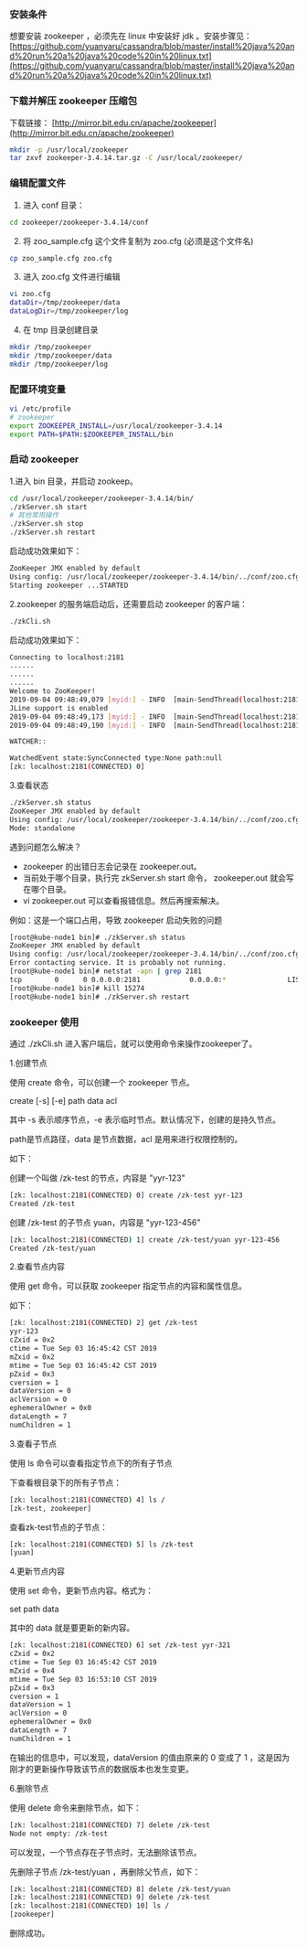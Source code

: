 ### 安装条件
想要安装 zookeeper ，必须先在 linux 中安装好 jdk 。安装步骤见：
[https://github.com/yuanyaru/cassandra/blob/master/install%20java%20and%20run%20a%20java%20code%20in%20linux.txt](https://github.com/yuanyaru/cassandra/blob/master/install%20java%20and%20run%20a%20java%20code%20in%20linux.txt)

### 下载并解压 zookeeper 压缩包
下载链接：
[http://mirror.bit.edu.cn/apache/zookeeper](http://mirror.bit.edu.cn/apache/zookeeper)
``` bash
mkdir -p /usr/local/zookeeper
tar zxvf zookeeper-3.4.14.tar.gz -C /usr/local/zookeeper/
```

### 编辑配置文件
1.  进入 conf 目录：
``` bash
cd zookeeper/zookeeper-3.4.14/conf
```
2.  将 zoo_sample.cfg 这个文件复制为 zoo.cfg (必须是这个文件名)
``` bash
cp zoo_sample.cfg zoo.cfg
```
3.  进入 zoo.cfg 文件进行编辑
``` bash
vi zoo.cfg   
dataDir=/tmp/zookeeper/data
dataLogDir=/tmp/zookeeper/log
```
4.  在 tmp 目录创建目录
``` bash
mkdir /tmp/zookeeper
mkdir /tmp/zookeeper/data
mkdir /tmp/zookeeper/log
```

### 配置环境变量
``` bash
vi /etc/profile
# zookeeper
export ZOOKEEPER_INSTALL=/usr/local/zookeeper-3.4.14
export PATH=$PATH:$ZOOKEEPER_INSTALL/bin
```

### 启动 zookeeper
1.进入 bin 目录，并启动 zookeep。
``` bash
cd /usr/local/zookeeper/zookeeper-3.4.14/bin/
./zkServer.sh start
# 其他常用操作
./zkServer.sh stop
./zkServer.sh restart
```
启动成功效果如下：
``` bash
ZooKeeper JMX enabled by default
Using config: /usr/local/zookeeper/zookeeper-3.4.14/bin/../conf/zoo.cfg
Starting zookeeper ...STARTED
```
2.zookeeper 的服务端启动后，还需要启动 zookeeper 的客户端：
``` bash
./zkCli.sh
```
启动成功效果如下：
``` bash
Connecting to localhost:2181
......
......
......
Welcome to ZooKeeper!
2019-09-04 09:48:49,079 [myid:] - INFO  [main-SendThread(localhost:2181):ClientCnxn$SendThread@1025] - Opening socket connection to server localhost/127.0.0.1:2181. Will not attempt to authenticate using SASL (unknown error)
JLine support is enabled
2019-09-04 09:48:49,173 [myid:] - INFO  [main-SendThread(localhost:2181):ClientCnxn$SendThread@879] - Socket connection established to localhost/127.0.0.1:2181, initiating session
2019-09-04 09:48:49,190 [myid:] - INFO  [main-SendThread(localhost:2181):ClientCnxn$SendThread@1299] - Session establishment complete on server localhost/127.0.0.1:2181, sessionid = 0x100015ef7930001, negotiated timeout = 30000

WATCHER::

WatchedEvent state:SyncConnected type:None path:null
[zk: localhost:2181(CONNECTED) 0]
```
3.查看状态
``` bash
./zkServer.sh status
ZooKeeper JMX enabled by default
Using config: /usr/local/zookeeper/zookeeper-3.4.14/bin/../conf/zoo.cfg
Mode: standalone
```
遇到问题怎么解决？
* zookeeper 的出错日志会记录在 zookeeper.out。
* 当前处于哪个目录，执行完 zkServer.sh start 命令， zookeeper.out 就会写在哪个目录。
* vi zookeeper.out 可以查看报错信息。然后再搜索解决。

例如：这是一个端口占用，导致 zookeeper 启动失败的问题
``` bash
[root@kube-node1 bin]# ./zkServer.sh status
ZooKeeper JMX enabled by default
Using config: /usr/local/zookeeper/zookeeper-3.4.14/bin/../conf/zoo.cfg
Error contacting service. It is probably not running.
[root@kube-node1 bin]# netstat -apn | grep 2181
tcp        0      0 0.0.0.0:2181            0.0.0.0:*               LISTEN      15274/java          
[root@kube-node1 bin]# kill 15274
[root@kube-node1 bin]# ./zkServer.sh restart
```

### zookeeper 使用
通过 ./zkCli.sh 进入客户端后，就可以使用命令来操作zookeeper了。

1.创建节点

使用 create 命令，可以创建一个 zookeeper 节点。

create [-s]   [-e]  path  data  acl

其中 -s 表示顺序节点，-e 表示临时节点。默认情况下，创建的是持久节点。

path是节点路径，data 是节点数据，acl 是用来进行权限控制的。

如下：

创建一个叫做 /zk-test 的节点，内容是 "yyr-123"
``` bash
[zk: localhost:2181(CONNECTED) 0] create /zk-test yyr-123
Created /zk-test
```
创建 /zk-test 的子节点 yuan，内容是 "yyr-123-456"
``` bash
[zk: localhost:2181(CONNECTED) 1] create /zk-test/yuan yyr-123-456
Created /zk-test/yuan
```
2.查看节点内容

使用 get 命令，可以获取 zookeeper 指定节点的内容和属性信息。

如下：
``` bash
[zk: localhost:2181(CONNECTED) 2] get /zk-test
yyr-123
cZxid = 0x2
ctime = Tue Sep 03 16:45:42 CST 2019
mZxid = 0x2
mtime = Tue Sep 03 16:45:42 CST 2019
pZxid = 0x3
cversion = 1
dataVersion = 0
aclVersion = 0
ephemeralOwner = 0x0
dataLength = 7
numChildren = 1
```
3.查看子节点

使用 ls 命令可以查看指定节点下的所有子节点

下查看根目录下的所有子节点：
``` bash
[zk: localhost:2181(CONNECTED) 4] ls /
[zk-test, zookeeper]
```
查看zk-test节点的子节点：
``` bash
[zk: localhost:2181(CONNECTED) 5] ls /zk-test
[yuan]
```
4.更新节点内容

使用 set 命令，更新节点内容。格式为：

set   path  data 

其中的 data 就是要更新的新内容。
``` bash
[zk: localhost:2181(CONNECTED) 6] set /zk-test yyr-321
cZxid = 0x2
ctime = Tue Sep 03 16:45:42 CST 2019
mZxid = 0x4
mtime = Tue Sep 03 16:53:10 CST 2019
pZxid = 0x3
cversion = 1
dataVersion = 1
aclVersion = 0
ephemeralOwner = 0x0
dataLength = 7
numChildren = 1
```
在输出的信息中，可以发现，dataVersion 的值由原来的 0 变成了 1 ，这是因为刚才的更新操作导致该节点的数据版本也发生变更。

6.删除节点

使用 delete 命令来删除节点，如下：
``` bash
[zk: localhost:2181(CONNECTED) 7] delete /zk-test
Node not empty: /zk-test
```
可以发现，一个节点存在子节点时，无法删除该节点。

先删除子节点 /zk-test/yuan ，再删除父节点，如下：
``` bash
[zk: localhost:2181(CONNECTED) 8] delete /zk-test/yuan
[zk: localhost:2181(CONNECTED) 9] delete /zk-test     
[zk: localhost:2181(CONNECTED) 10] ls /
[zookeeper]
```
删除成功。
